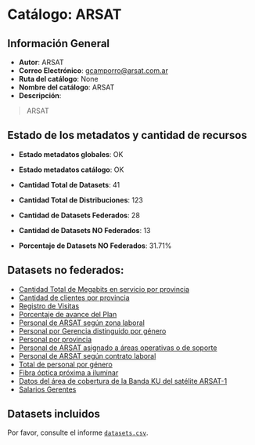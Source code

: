 
# Catálogo: ARSAT

## Información General

- **Autor**: ARSAT
- **Correo Electrónico**: gcamporro@arsat.com.ar
- **Ruta del catálogo**: None
- **Nombre del catálogo**: ARSAT
- **Descripción**:

> ARSAT

## Estado de los metadatos y cantidad de recursos

- **Estado metadatos globales**: OK
- **Estado metadatos catálogo**: OK
- **Cantidad Total de Datasets**: 41
- **Cantidad Total de Distribuciones**: 123

- **Cantidad de Datasets Federados**: 28
- **Cantidad de Datasets NO Federados**: 13
- **Porcentaje de Datasets NO Federados**: 31.71%

## Datasets no federados:

- [Cantidad Total de Megabits en servicio por provincia](http://datos.arsat.com.ar/dataviews/235847/cantidad-total-de-megabits-en-servicio-por-provincia/)
- [Cantidad de clientes por provincia](http://datos.arsat.com.ar/dataviews/238996/cantidad-de-clientes-por-provincia/)
- [Registro de Visitas](http://datos.arsat.com.ar/dataviews/239722/registro-de-visitas/)
- [Porcentaje de avance del Plan](http://datos.arsat.com.ar/dataviews/237190/porcentaje-de-avance-del-plan/)
- [Personal de ARSAT según zona laboral](http://datos.arsat.com.ar/dataviews/238096/personal-de-arsat-segun-zona-laboral/)
- [Personal por Gerencia distinguido por género](http://datos.arsat.com.ar/dataviews/238113/personal-por-gerencia-distinguido-por-genero/)
- [Personal por provincia](http://datos.arsat.com.ar/dataviews/238092/personal-por-provincia/)
- [Personal de ARSAT asignado a áreas operativas o de soporte](http://datos.arsat.com.ar/dataviews/238097/personal-de-arsat-asignado-a-areas-operativas-o-de-soporte/)
- [Personal de ARSAT según contrato laboral](http://datos.arsat.com.ar/dataviews/238095/personal-de-arsat-segun-contrato-laboral/)
- [Total de personal por género](http://datos.arsat.com.ar/dataviews/238093/total-de-personal-por-genero/)
- [Fibra óptica próxima a iluminar](http://datos.arsat.com.ar/dataviews/238753/fibra-optica-proxima-a-iluminar/)
- [Datos del área de cobertura de la Banda KU del satélite ARSAT-1](http://datos.arsat.com.ar/dataviews/236042/datos-del-area-de-cobertura-de-la-banda-ku-del-satelite-arsat-1/)
- [Salarios Gerentes](http://datos.arsat.com.ar/dataviews/238792/salarios-gerentes/)

## Datasets incluidos

Por favor, consulte el informe [`datasets.csv`](datasets.csv).
